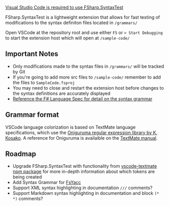 [Visual Studio Code is required to use FSharp.SyntaxTest](https://code.visualstudio.com/download)

FSharp.SyntaxTest is a lightweight extension that allows for fast testing of modifications to the
syntax definiton files located in `/grammars/`

Open VSCode at the repository root and use either `F5` or `> Start Debugging` to start the extension host
which will open at `/sample-code/`





## Important Notes

- Only modifications made to the syntax files in `/grammars/` will be tracked by Git
- If you're going to add more src files to `/sample-code/` remember to add the files to `SampleCode.fsproj`
- You may need to close and restart the extension host before changes to the syntax definitions are accurately displayed
- [Reference the F# Language Spec for detail on the syntax grammar](http://fsharp.org/specs/language-spec/4.0/FSharpSpec-4.0-latest.pdf#page=320)


## Grammar format

VSCode language colorization is based on TextMate language specifications, which use the [Oniguruma regular expression library by K. Kosako](https://github.com/kkos/oniguruma). A reference for Oniguruma is availaible on the [TextMate manual](https://manual.macromates.com/en/regular_expressions).

## Roadmap

- Upgrade FSharp.SyntaxTest with functionality from [vscode-textmate npm package](https://www.npmjs.com/package/vscode-textmate)
for more in-depth information about which tokens are being created
- Add Syntax Grammar for [FsYacc](https://github.com/fsprojects/FsLexYacc)
- Support XML syntax highlighting in documentation `///` comments?
- Support Markdown syntax highlighting in documentation and block `(* *)` comments?

